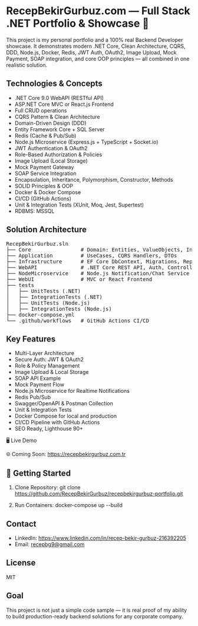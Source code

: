 # RecepBekirGurbuz.com — Full Stack .NET Portfolio & Showcase 🚀
This project is my personal portfolio and a 100% real Backend Developer showcase. It demonstrates modern .NET Core, Clean Architecture, CQRS, DDD, Node.js, Docker, Redis, JWT Auth, OAuth2, Image Upload, Mock Payment, SOAP integration, and core OOP principles — all combined in one realistic solution.

## Technologies & Concepts
- .NET Core 9.0 WebAPI (RESTful API)
- ASP.NET Core MVC or React.js Frontend
- Full CRUD operations
- CQRS Pattern & Clean Architecture
- Domain-Driven Design (DDD)
- Entity Framework Core + SQL Server
- Redis (Cache & Pub/Sub)
- Node.js Microservice (Express.js + TypeScript + Socket.io)
- JWT Authentication & OAuth2
- Role-Based Authorization & Policies
- Image Upload (Local Storage)
- Mock Payment Gateway
- SOAP Service Integration
- Encapsulation, Inheritance, Polymorphism, Constructor, Methods
- SOLID Principles & OOP
- Docker & Docker Compose
- CI/CD (GitHub Actions)
- Unit & Integration Tests (XUnit, Moq, Jest, Supertest)
- RDBMS: MSSQL

## Solution Architecture
<pre>
RecepBekirGurbuz.sln
├── Core                # Domain: Entities, ValueObjects, Interfaces
├── Application         # UseCases, CQRS Handlers, DTOs
├── Infrastructure      # EF Core DbContext, Migrations, Repositories
├── WebAPI              # .NET Core REST API, Auth, Controllers
├── NodeMicroservice    # Node.js Notification/Chat Service
├── WebUI               # MVC or React Frontend
├── tests
│   ├── UnitTests (.NET)
│   ├── IntegrationTests (.NET)
│   ├── UnitTests (Node.js)
│   ├── IntegrationTests (Node.js)
├── docker-compose.yml
└── .github/workflows   # GitHub Actions CI/CD
</pre>

## Key Features
- Multi-Layer Architecture
- Secure Auth: JWT & OAuth2
- Role & Policy Management
- Image Upload & Local Storage
- SOAP API Example
- Mock Payment Flow
- Node.js Microservice for Realtime Notifications
- Redis Pub/Sub
- Swagger/OpenAPI & Postman Collection
- Unit & Integration Tests
- Docker Compose for local and production
- CI/CD Pipeline with GitHub Actions
- SEO Ready, Lighthouse 90+

🖥️ Live Demo

🌐 Coming Soon: https://recepbekirgurbuz.com.tr

## 🚀 Getting Started
1. Clone Repository:
git clone https://github.com/RecepBekirGurbuz/recepbekirgurbuz-portfolio.git

2. Run Containers:
docker-compose up --build


## Contact
- LinkedIn: https://www.linkedin.com/in/recep-bekir-gurbuz-216392205
- Email: recepbg9@gmail.com

## License
MIT

## Goal
This project is not just a simple code sample — it is real proof of my ability to build production-ready backend solutions for any corporate company.
